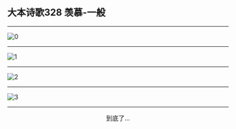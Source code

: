 
## 大本诗歌328 羡慕-一般
        
<div id="aplayer0"></div>

---

<img alt="0" data-original="/data/d0328/0">

---

<img alt="1" data-original="/data/d0328/1">

---

<img alt="2" data-original="/data/d0328/2">

---

<img alt="3" data-original="/data/d0328/3">

---

<p style="text-align: center">到底了...</p>

<script src="/js/dist-view.js"></script>

<script>
MAIN.id = 'd0328';
        
const ap0 = new APlayer({
    container: document.getElementById('aplayer0'),
    volume: 1,
    loop: 'none',
    preload: 'none',
    audio: [{
        name: '大本诗歌328.mp3',
        artist: '大本诗歌',
        url: 'https://res.wx.qq.com/voice/getvoice?mediaid=MzI0NTk3MDM5M18yMjQ3NDkxNTAz',
        cover: '/favicon'
    }]
});
</script>
